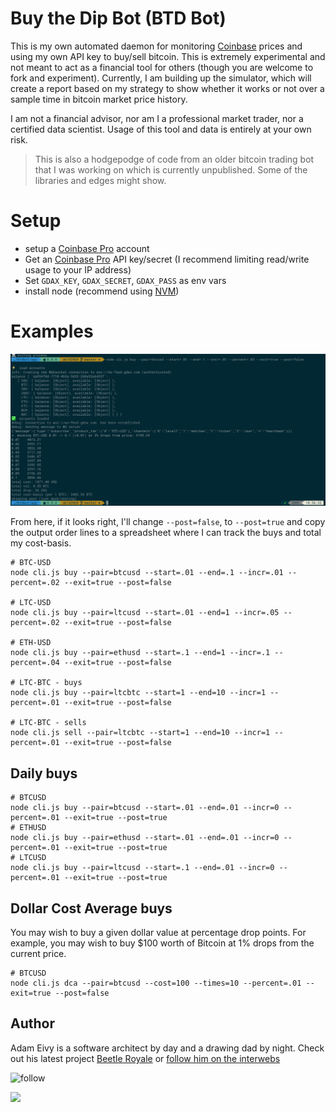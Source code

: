 [Coinbase]: https://www.coinbase.com/join/antic

# Buy the Dip Bot (BTD Bot)

This is my own automated daemon for monitoring [Coinbase][Coinbase] prices and using my own API key to buy/sell bitcoin.
This is extremely experimental and not meant to act as a financial tool for others (though you are welcome to fork and experiment).
Currently, I am building up the simulator, which will create a report based on my strategy to show whether it works or not over a sample time in bitcoin market price history.

I am not a financial advisor, nor am I a professional market trader, nor a certified data scientist. Usage of this tool and data is entirely at your own risk.

> This is also a hodgepodge of code from an older bitcoin trading bot that I was working on which is currently unpublished. Some of the libraries and edges might show.

# Setup

* setup a [Coinbase Pro][Coinbase] account
* Get an [Coinbase Pro][Coinbase] API key/secret (I recommend limiting read/write usage to your IP address)
* Set `GDAX_KEY`, `GDAX_SECRET`, `GDAX_PASS` as env vars
* install node (recommend using [NVM](https://github.com/creationix/nvm))

# Examples

![](demo.png)

From here, if it looks right, I'll change `--post=false`, to `--post=true` and copy the output order lines to a spreadsheet where I can track the buys and total my cost-basis.

```
# BTC-USD
node cli.js buy --pair=btcusd --start=.01 --end=.1 --incr=.01 --percent=.02 --exit=true --post=false

# LTC-USD
node cli.js buy --pair=ltcusd --start=.01 --end=1 --incr=.05 --percent=.02 --exit=true --post=false

# ETH-USD
node cli.js buy --pair=ethusd --start=.1 --end=1 --incr=.1 --percent=.04 --exit=true --post=false

# LTC-BTC - buys
node cli.js buy --pair=ltcbtc --start=1 --end=10 --incr=1 --percent=.01 --exit=true --post=false 

# LTC-BTC - sells
node cli.js sell --pair=ltcbtc --start=1 --end=10 --incr=1 --percent=.01 --exit=true --post=false 
```

## Daily buys
```
# BTCUSD
node cli.js buy --pair=btcusd --start=.01 --end=.01 --incr=0 --percent=.01 --exit=true --post=true
# ETHUSD
node cli.js buy --pair=ethusd --start=.01 --end=.01 --incr=0 --percent=.01 --exit=true --post=true
# LTCUSD
node cli.js buy --pair=ltcusd --start=.1 --end=.01 --incr=0 --percent=.01 --exit=true --post=true
```

## Dollar Cost Average buys

You may wish to buy a given dollar value at percentage drop points. For example, you may wish to buy $100 worth of Bitcoin at 1% drops from the current price.
```
# BTCUSD
node cli.js dca --pair=btcusd --cost=100 --times=10 --percent=.01 --exit=true --post=false
```

## Author

Adam Eivy is a software architect by day and a drawing dad by night. Check out his latest project [Beetle Royale](http://beetleroyale.com) or [follow him on the interwebs](http://adameivy.com)

![follow](https://img.shields.io/twitter/follow/antic.svg?style=social&label=Follow)

[![](https://www.coinbase.com/assets/buttons/donation_small-c2401ae30dd0ad6018deadfc4bb506bf56b5b7062738ee449bee97c4e80ec70c.png)](https://www.coinbase.com/checkouts/62b15a45f11194f8555884e200024616)
